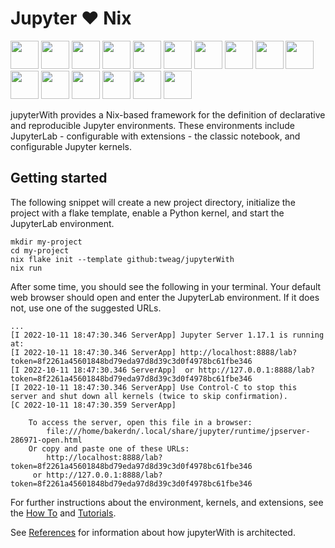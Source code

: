 # Jupyter :heart: Nix

<p float="left">
  <img src="img/logos/bash-logo64.png" width="45" />
  <img src="img/logos/c-logo64.png" width="45" />
  <img src="img/logos/elm-logo64.png" width="45" />
  <img src="img/logos/go-logo64.png" width="45" />
  <img src="img/logos/haskell-logo64.png" width="45" />
  <img src="img/logos/python-logo64.png" width="45" />
  <img src="img/logos/javascript-logo64.png" width="45" />
  <img src="img/logos/julia-logo64.png" width="45" />
  <img src="img/logos/nix-logo64.png" width="45" />
  <img src="img/logos/ocaml-logo64.png" width="45" />
  <img src="img/logos/postgres-logo64.png" width="45" />
  <img src="img/logos/r-logo64.png" width="45" />
  <img src="img/logos/rust-logo64.png" width="45" />
  <img src="img/logos/scala-logo64.png" width="45" />
  <img src="img/logos/typescript-logo64.png" width="45" />
  <img src="img/logos/zsh-logo64.png" width="45" />
</p>

jupyterWith provides a Nix-based framework for the definition of declarative and reproducible Jupyter environments.
These environments include JupyterLab - configurable with extensions - the classic notebook, and configurable Jupyter kernels.

## Getting started

The following snippet will create a new project directory, initialize the project with a flake template, enable a Python kernel, and start the JupyterLab environment.

```shell
mkdir my-project
cd my-project
nix flake init --template github:tweag/jupyterWith
nix run
```

After some time, you should see the following in your terminal. Your default web browser should open and enter the JupyterLab environment. If it does not, use one of the suggested URLs.

```shell
...
[I 2022-10-11 18:47:30.346 ServerApp] Jupyter Server 1.17.1 is running at:
[I 2022-10-11 18:47:30.346 ServerApp] http://localhost:8888/lab?token=8f2261a45601848bd79eda97d8d39c3d0f4978bc61fbe346
[I 2022-10-11 18:47:30.346 ServerApp]  or http://127.0.0.1:8888/lab?token=8f2261a45601848bd79eda97d8d39c3d0f4978bc61fbe346
[I 2022-10-11 18:47:30.346 ServerApp] Use Control-C to stop this server and shut down all kernels (twice to skip confirmation).
[C 2022-10-11 18:47:30.359 ServerApp] 
    
    To access the server, open this file in a browser:
        file:///home/bakerdn/.local/share/jupyter/runtime/jpserver-286971-open.html
    Or copy and paste one of these URLs:
        http://localhost:8888/lab?token=8f2261a45601848bd79eda97d8d39c3d0f4978bc61fbe346
     or http://127.0.0.1:8888/lab?token=8f2261a45601848bd79eda97d8d39c3d0f4978bc61fbe346
```

For further instructions about the environment, kernels, and extensions, see the [How To](HOWTO.md) and [Tutorials](TUTORIALS.md).

See [References](DETAILS.md) for information about how jupyterWith is architected.
